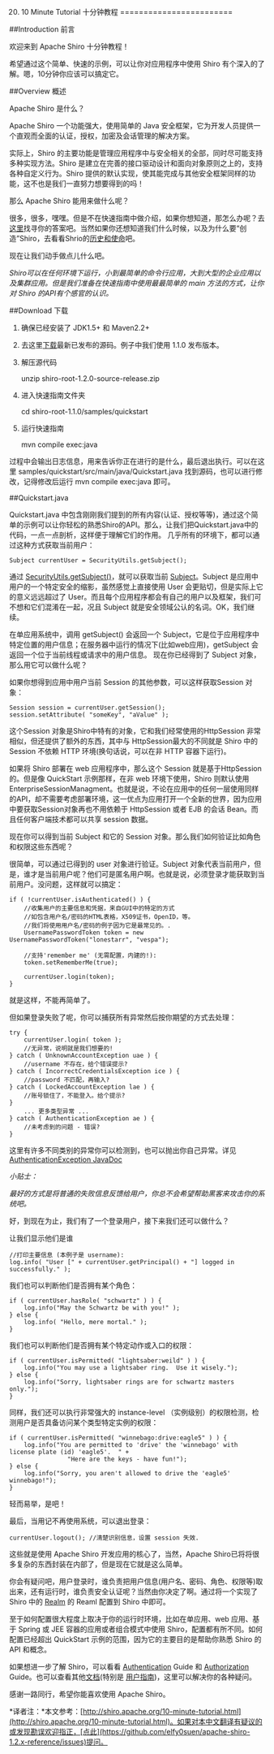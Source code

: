 20. 10 Minute Tutorial 十分钟教程
========================

##Introduction 前言

欢迎来到 Apache Shiro 十分钟教程！

希望通过这个简单、快速的示例，可以让你对应用程序中使用 Shiro 有个深入的了解。嗯，10分钟你应该可以搞定它。

##Overview 概述

Apache Shiro 是什么？

Apache Shiro 一个功能强大，使用简单的 Java 安全框架，它为开发人员提供一个直观而全面的认证，授权，加密及会话管理的解决方案。

实际上，Shiro 的主要功能是管理应用程序中与安全相关的全部，同时尽可能支持多种实现方法。Shiro 是建立在完善的接口驱动设计和面向对象原则之上的，支持各种自定义行为。Shiro 提供的默认实现，使其能完成与其他安全框架同样的功能，这不也是我们一直努力想要得到的吗！

那么 Apache Shiro 能用来做什么呢？

很多，很多，嘿嘿。但是不在快速指南中做介绍，如果你想知道，那怎么办呢？去[这里](http://shiro.apache.org/features.html)找寻你的答案吧。当然如果你还想知道我们什么时候，以及为什么要“创造”Shiro，去看看Shrio的[历史和使命](http://shiro.apache.org/what-is-shiro.html)吧。

现在让我们动手做点儿什么吧。

*Shiro可以在任何环境下运行，小到最简单的命令行应用，大到大型的企业应用以及集群应用。但是我们准备在快速指南中使用最最简单的 main 方法的方式，让你对 Shiro 的API有个感官的认识。*

##Download 下载

1. 确保已经安装了 JDK1.5+ 和 Maven2.2+
2. 去这里[下载](http://shiro.apache.org/download.html)最新已发布的源码。例子中我们使用 1.1.0 发布版本。
3. 解压源代码

	unzip shiro-root-1.2.0-source-release.zip

4. 进入快速指南文件夹

	cd shiro-root-1.1.0/samples/quickstart

5. 运行快速指南

	mvn compile exec:java

过程中会输出日志信息，用来告诉你正在进行的是什么，最后退出执行。可以在这里 samples/quickstart/src/main/java/Quickstart.java 找到源码，也可以进行修改，记得修改后运行 mvn compile exec:java  即可。

##Quickstart.java

Quickstart.java 中包含刚刚我们提到的所有内容(认证、授权等等)，通过这个简单的示例可以让你轻松的熟悉Shiro的API。那么，让我们把Quickstart.java中的代码，一点一点剖析，这样便于理解它们的作用。 几乎所有的环境下，都可以通过这种方式获取当前用户：

	Subject currentUser = SecurityUtils.getSubject();

通过 [SecurityUtils.getSubject()](http://shiro.apache.org/static/current/apidocs/org/apache/shiro/SecurityUtils.html)，就可以获取当前 [Subject](https://github.com/elfy0suen/apache-shiro-1.2.x-reference/blob/master/IV.%20Auxiliary%20Support%20%E8%BE%85%E5%8A%A9%E6%94%AF%E6%8C%81/14.%20Custom%20Subjects%20%E8%87%AA%E5%AE%9A%E4%B9%89%20Subject.md)。Subject 是应用中用户的一个特定安全的缩影，虽然感觉上直接使用 User 会更贴切，但是实际上它的意义远远超过了 User。而且每个应用程序都会有自己的用户以及框架，我们可不想和它们混淆在一起，况且 Subject 就是安全领域公认的名词。OK，我们继续。

在单应用系统中，调用 getSubject() 会返回一个 Subject，它是位于应用程序中特定位置的用户信息；在服务器中运行的情况下(比如web应用)，getSubject 会返回一个位于当前线程或请求中的用户信息。 现在你已经得到了 Subject 对象，那么用它可以做什么呢？

如果你想得到应用中用户当前 Session 的其他参数，可以这样获取Session 对象：

	Session session = currentUser.getSession();
	session.setAttribute( "someKey", "aValue" );

这个Session 对象是Shiro中特有的对象，它和我们经常使用的HttpSession 非常相似，但还提供了额外的东西，其中与 HttpSession最大的不同就是 Shiro 中的 Session 不依赖 HTTP 环境(换句话说，可以在非 HTTP 容器下运行)。

如果将 Shiro 部署在 web 应用程序中，那么这个 Session 就是基于HttpSession 的。但是像 QuickStart 示例那样，在非 web 环境下使用，Shiro 则默认使用 EnterpriseSessionManagment。也就是说，不论在应用中的任何一层使用同样的API，却不需要考虑部署环境，这一优点为应用打开一个全新的世界，因为应用中要获取Session对象再也不用依赖于 HttpSession 或者 EJB 的会话 Bean。而且任何客户端技术都可以共享 session 数据。

现在你可以得到当前 Subject 和它的 Session 对象。那么我们如何验证比如角色和权限这些东西呢？

很简单，可以通过已得到的 user 对象进行验证。Subject 对象代表当前用户，但是，谁才是当前用户呢？他们可是匿名用户啊。也就是说，必须登录才能获取到当前用户。没问题，这样就可以搞定：

	if ( !currentUser.isAuthenticated() ) {
	    //收集用户的主要信息和凭据，来自GUI中的特定的方式
		//如包含用户名/密码的HTML表格，X509证书，OpenID，等。
		//我们将使用用户名/密码的例子因为它是最常见的。.
	    UsernamePasswordToken token = new UsernamePasswordToken("lonestarr", "vespa");
	
	    //支持'remember me' (无需配置，内建的!):
	    token.setRememberMe(true);
	
	    currentUser.login(token);
	}


就是这样，不能再简单了。

但如果登录失败了呢，你可以捕获所有异常然后按你期望的方式去处理：

	try {
	    currentUser.login( token );
	    //无异常，说明就是我们想要的!
	} catch ( UnknownAccountException uae ) {
	    //username 不存在，给个错误提示?
	} catch ( IncorrectCredentialsException ice ) {
	    //password 不匹配，再输入?
	} catch ( LockedAccountException lae ) {
	    //账号锁住了，不能登入。给个提示?
	} 
	    ... 更多类型异常 ...
	} catch ( AuthenticationException ae ) {
	    //未考虑到的问题 - 错误?
	}


这里有许多不同类别的异常你可以检测到，也可以抛出你自己异常。详见
[AuthenticationException JavaDoc](http://shiro.apache.org/static/current/apidocs/org/apache/shiro/authc/AuthenticationException.html)

*小贴士：*

*最好的方式是将普通的失败信息反馈给用户，你总不会希望帮助黑客来攻击你的系统吧。*

好，到现在为止，我们有了一个登录用户，接下来我们还可以做什么？
 
让我们显示他们是谁

	//打印主要信息 (本例子是 username):
	log.info( "User [" + currentUser.getPrincipal() + "] logged in successfully." );

我们也可以判断他们是否拥有某个角色：
	
	if ( currentUser.hasRole( "schwartz" ) ) {
	    log.info("May the Schwartz be with you!" );
	} else {
	    log.info( "Hello, mere mortal." );
	}

我们也可以判断他们是否拥有某个特定动作或入口的权限：
	
	if ( currentUser.isPermitted( "lightsaber:weild" ) ) {
	    log.info("You may use a lightsaber ring.  Use it wisely.");
	} else {
	    log.info("Sorry, lightsaber rings are for schwartz masters only.");
	}

同样，我们还可以执行非常强大的 instance-level （实例级别）的权限检测，检测用户是否具备访问某个类型特定实例的权限：

	if ( currentUser.isPermitted( "winnebago:drive:eagle5" ) ) {
	    log.info("You are permitted to 'drive' the 'winnebago' with license plate (id) 'eagle5'.  " +
	                "Here are the keys - have fun!");
	} else {
	    log.info("Sorry, you aren't allowed to drive the 'eagle5' winnebago!");
	}

轻而易举，是吧！

最后，当用记不再使用系统，可以退出登录：

	currentUser.logout(); //清楚识别信息，设置 session 失效.

这些就是使用 Apache Shiro 开发应用的核心了，当然，Apache Shiro已将将很多复杂的东西封装在内部了，但是现在它就是这么简单。

你会有疑问吧，用户登录时，谁负责把用户信息(用户名、密码、角色、权限等)取出来，还有运行时，谁负责安全认证呢？当然由你决定了啊。通过将一个实现了 Shiro 中的 [Realm](https://github.com/elfy0suen/apache-shiro-1.2.x-reference/blob/master/II.%20Core%20%E6%A0%B8%E5%BF%83/7.%20Realms.md) 的 Reaml 配置到 Shiro 中即可。

至于如何配置很大程度上取决于你的运行时环境，比如在单应用、web 应用、基于 Spring 或 JEE 容器的应用或者组合模式中使用 Shiro，配置都有所不同。如何配置已经超出 QuickStart 示例的范围，因为它的主要目的是帮助你熟悉 Shiro 的 API 和概念。

如果想进一步了解 Shiro，可以看看 [Authentication](https://github.com/elfy0suen/apache-shiro-1.2.x-reference/blob/master/II.%20Core%20%E6%A0%B8%E5%BF%83/5.%20Authentication%20%E8%AE%A4%E8%AF%81.md) Guide 和 [Authorization](https://github.com/elfy0suen/apache-shiro-1.2.x-reference/blob/master/II.%20Core%20%E6%A0%B8%E5%BF%83/6.%20Authorization%20%E6%8E%88%E6%9D%83.md) Guide。也可以查看其他[文档](http://shiro.apache.org/documentation.html)(特别是 [用户指南](https://github.com/elfy0suen/apache-shiro-1.2.x-reference))，这里可以解决你的各种疑问。

感谢一路同行，希望你能喜欢使用 Apache Shiro。


*译者注：*本文参考：[http://shiro.apache.org/10-minute-tutorial.html](http://shiro.apache.org/10-minute-tutorial.html)。如果对本中文翻译有疑议的或发现勘误欢迎指正，[点此](https://github.com/elfy0suen/apache-shiro-1.2.x-reference/issues)提问。